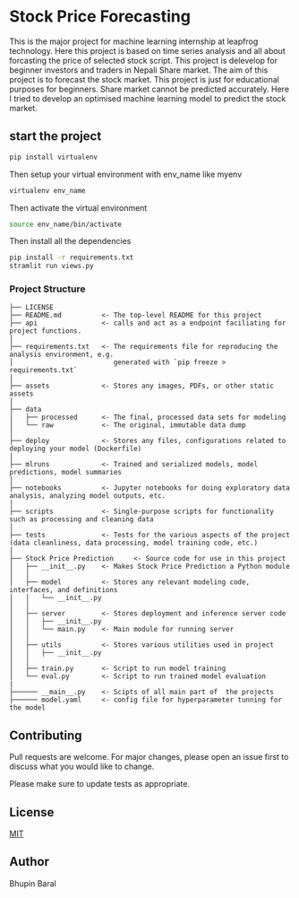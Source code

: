 Stock Price Forecasting
==========================================================================================
This is the major project for machine learning internship at leapfrog technology. Here this project is based on time series analysis and all about forcasting the price of selected stock script.
This project is delevelop for beginner investors and traders in Nepali Share market. The aim of this project is to forecast the stock market. This project is just for educational purposes for beginners. Share market cannot be predicted accurately. Here I tried to develop an optimised machine learning model to predict the stock market.

## start the project

```bash
pip install virtualenv
```
Then setup your virtual environment with env_name like myenv

```bash
virtualenv env_name
```
Then activate the virtual environment

```bash
source env_name/bin/activate
```
Then install all the dependencies

```bash
pip install -r requirements.txt
stramlit run views.py
```
### Project Structure
```
├── LICENSE
├── README.md          <- The top-level README for this project
├── api                <- calls and act as a endpoint faciliating for project functions.
│
├── requirements.txt   <- The requirements file for reproducing the analysis environment, e.g.
│                         generated with `pip freeze > requirements.txt`
│
├── assets             <- Stores any images, PDFs, or other static assets
│ 
├── data
│   ├── processed      <- The final, processed data sets for modeling
│   └── raw            <- The original, immutable data dump
│
├── deploy             <- Stores any files, configurations related to deploying your model (Dockerfile)
│ 
├── mlruns             <- Trained and serialized models, model predictions, model summaries
│
├── notebooks          <- Jupyter notebooks for doing exploratory data analysis, analyzing model outputs, etc.
│
├── scripts            <- Single-purpose scripts for functionality such as processing and cleaning data
│
├── tests              <- Tests for the various aspects of the project (data cleanliness, data processing, model training code, etc.)
│
├── Stock Price Prediction     <- Source code for use in this project
│   ├── __init__.py    <- Makes Stock Price Prediction a Python module
│   │
│   ├── model          <- Stores any relevant modeling code, interfaces, and definitions
│   │   └── __init__.py
│   │
│   ├── server         <- Stores deployment and inference server code
│   │   ├── __init__.py
│   │   └── main.py    <- Main module for running server
│   │
│   ├── utils          <- Stores various utilities used in project 
│   │   ├── __init__.py
│   │
│   ├── train.py       <- Script to run model training
│   └── eval.py        <- Script to run trained model evaluation 
|
├────── __main__.py    <- Scipts of all main part of  the projects
├────── model.yaml     <- config file for hyperparameter tunning for the model
```


## Contributing
Pull requests are welcome. For major changes, please open an issue first to discuss what you would like to change.

Please make sure to update tests as appropriate.

## License
[MIT](https://choosealicense.com/licenses/mit/)

## Author
Bhupin Baral

